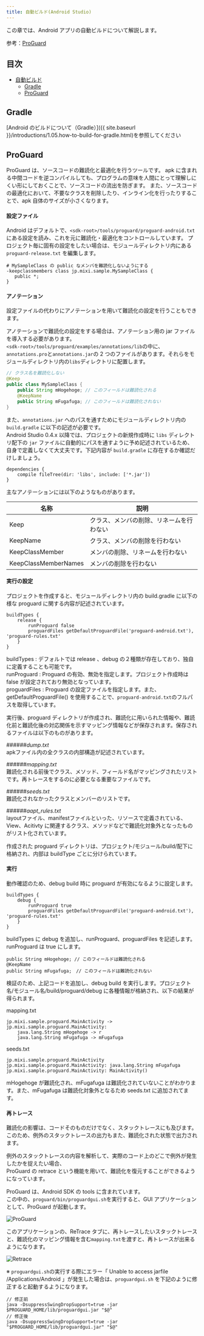 ```yaml
---
title: 自動ビルド(Android Studio)
---
```

この章では、Android アプリの自動ビルドについて解説します。

参考：[ProGuard](http://proguard.sourceforge.net/)

## 目次

- [自動ビルド](#自動ビルド)
  - [Gradle](#Gradle)
  - [ProGuard](#ProGuard)

## Gradle

[Android のビルドについて（Gradle）]({{ site.baseurl }}/introductions/1.05.how-to-build-for-gradle.html)を参照してください

## ProGuard

ProGuard は、ソースコードの難読化と最適化を行うツールです。
apk に含まれる中間コードを逆コンパイルしても、プログラムの意味を人間にとって理解しにくい形にしておくことで、ソースコードの流出を防ぎます。
また、ソースコードの最適化において、不要なクラスを削除したり、インライン化を行ったりすることで、apk 自体のサイズが小さくなります。


#### 設定ファイル

Android はデフォルトで、`<sdk-root>/tools/proguard/proguard-android.txt` にある設定を読み、これを元に難読化・最適化をコントロールしています。
プロジェクト毎に固有の設定をしたい場合は、モジュールディレクトリ内にある `proguard-release.txt` を編集します。


```
# MySampleClass の public なメンバを難読化しないようにする
-keepclassmembers class jp.mixi.sample.MySampleClass {
   public *;
}
```

#### アノテーション

設定ファイルの代わりにアノテーションを用いて難読化の設定を行うこともできます。

アノテーションで難読化の設定をする場合は、アノテーション用の jar ファイルを導入する必要があります。<br />
`<sdk-root>/tools/proguard/examples/annotations/lib`の中に、`annotations.pro`と`annotations.jar`の 2 つのファイルがあります。それらをモジュールディレクトリ内の`libs`ディレクトリに配置します。

```Java
// クラス名を難読化しない
@Keep
public class MySampleClass {
    public String mHogehoge; // このフィールドは難読化される
    @KeepName
    public String mFugafuga; // このフィールドは難読化されない
}
```

また、`annotations.jar` へのパスを通すためにモジュールディレクトリ内の `build.gradle` に以下の記述が必要です。  
Android Studio 0.4.x 以降では、プロジェクトの新規作成時に `libs` ディレクトリ配下の `jar` ファイルに自動的にパスを通すように予め記述されているため、自身で定義しなくて大丈夫です。下記内容が `build.gradle` に存在するか確認だけしましょう。  

```
dependencies {
    compile fileTree(dir: 'libs', include: ['*.jar'])
}
```

主なアノテーションには以下のようなものがあります。

|名称|説明|
|---|---|
|Keep|クラス、メンバの削除、リネームを行わない|
|KeepName|クラス、メンバの削除を行わない|
|KeepClassMember|メンバの削除、リネームを行わない|
|KeepClassMemberNames|メンバの削除を行わない|

#### 実行の設定

プロジェクトを作成すると、モジュールディレクトリ内の build.gradle に以下の様な proguard に関する内容が記述されています。

    buildTypes {
        release {
            runProguard false
            proguardFiles getDefaultProguardFile('proguard-android.txt'), 'proguard-rules.txt'
        }
    }

buildTypes : デフォルトでは release 、debug の２種類が存在しており、独自に定義することも可能です。  
runProguard : Proguard の有効、無効を指定します。プロジェクト作成時は false が設定されており無効となっています。  
proguardFiles : Proguard の設定ファイルを指定します。また、getDefaultProguardFile() を使用することで、`proguard-android.txt`のフルパスを取得しています。

実行後、proguard ディレクトリが作成され、難読化に用いられた情報や、難読化前と難読化後の対応関係を示すマッピング情報などが保存されます。保存されるファイルは以下のものがあります。    

######*dump.txt*  
apkファイル内の全クラスの内部構造が記述されています。

######*mapping.txt*  
難読化される前後でクラス、メソッド、フィールド名がマッピングされたリストです。再トレースをするのに必要となる重要なファイルです。

######*seeds.txt*  
難読化されなかったクラスとメンバーのリストです。

######*aapt_rules.txt*  
layoutファイル、manifestファイルといった、リソースで定義されている、View、Acitivty に関連するクラス、メソッドなどで難読化対象外となったものがリスト化されています。

作成された proguard ディレクトリは、プロジェクト/モジュール/build/配下に格納され、内部は buildType ごとに分けられています。

#### 実行

動作確認のため、debug build 時に proguard が有効になるように設定します。

    buildTypes {
        debug {
            runProguard true
            proguardFiles getDefaultProguardFile('proguard-android.txt'), 'proguard-rules.txt'
        }
    }

buildTypes に debug を追加し、runProguard、proguardFiles を記述します。runProguard は true にします。


    public String mHogehoge; // このフィールドは難読化される
    @KeepName
    public String mFugafuga;　// このフィールドは難読化されない


検証のため、上記コードを追加し、debug build を実行します。プロジェクト名/モジュール名/build/proguard/debug に各種情報が格納され、以下の結果が得られます。

mapping.txt

	jp.mixi.sample.proguard.MainActivity -> jp.mixi.sample.proguard.MainActivity:
	    java.lang.String mHogehoge -> r
	    java.lang.String mFugafuga -> mFugafuga

seeds.txt

	jp.mixi.sample.proguard.MainActivity
	jp.mixi.sample.proguard.MainActivity: java.lang.String mFugafuga
	jp.mixi.sample.proguard.MainActivity: MainActivity()

mHogehoge が難読化され、mFugafuga は難読化されていないことがわかります。また、mFugafuga は難読化対象外となるため seeds.txt に追加されてます。


#### 再トレース

難読化の影響は、コードそのものだけでなく、スタックトレースにも及びます。<br />
このため、例外のスタックトレースの出力もまた、難読化された状態で出力されます。

例外のスタックトレースの内容を解析して、実際のコード上のどこで例外が発生したかを捉えたい場合、<br />
ProGuard の retrace という機能を用いて、難読化を復元することができるようになっています。

ProGuard は、Android SDK の tools に含まれています。<br />
この中の、`proguard/bin/proguardgui.sh`を実行すると、GUI アプリケーションとして、ProGuard が起動します。

![ProGuard](https://raw.github.com/mixi-inc/AndroidTraining/master/docs/resources/images/03-01/proguard.png)

このアプリケーションの、ReTrace タブに、再トレースしたいスタックトレースと、難読化のマッピング情報を含む`mapping.txt`を渡すと、再トレースが出来るようになります。

![Retrace](https://raw.github.com/mixi-inc/AndroidTraining/master/docs/resources/images/03-01/proguard_retrace.png)

※ `proguardgui.sh`の実行する際にエラー「 Unable to access jarfile /Applications/Android 」が発生した場合は、`proguardgui.sh` を下記のように修正すると起動するようになります。

	// 修正前
	java -DsuppressSwingDropSupport=true -jar $PROGUARD_HOME/lib/proguardgui.jar "$@"
	// 修正後
	java -DsuppressSwingDropSupport=true -jar "$PROGUARD_HOME/lib/proguardgui.jar" "$@"
